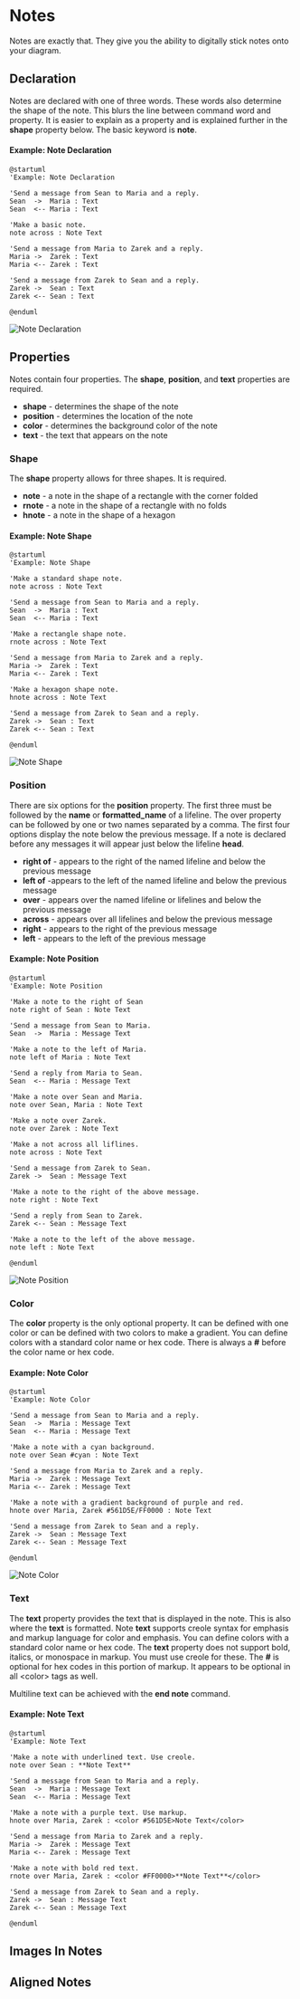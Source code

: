 # Notes

Notes are exactly that. They give you the ability to digitally stick notes onto your diagram.

## Declaration

Notes are declared with one of three words. These words also determine the shape of the note. This blurs the line between command word and property. It is easier to explain as a property and is explained further in the **shape** property below. The basic keyword is **note**.

#### Example: Note Declaration

```
@startuml
'Example: Note Declaration

'Send a message from Sean to Maria and a reply.
Sean  ->  Maria : Text
Sean  <-- Maria : Text

'Make a basic note.
note across : Note Text

'Send a message from Maria to Zarek and a reply.
Maria ->  Zarek : Text
Maria <-- Zarek : Text

'Send a message from Zarek to Sean and a reply.
Zarek ->  Sean : Text
Zarek <-- Sean : Text

@enduml
```

![Note Declaration](../../../../.gitbook/assets/Notes01\_declaration.png)

## Properties

Notes contain four properties. The **shape**, **position**, and **text** properties are required.&#x20;

* **shape** - determines the shape of the note
* **position** - determines the location of the note
* **color** - determines the background color of the note
* **text** - the text that appears on the note

### Shape

The **shape** property allows for three shapes. It is required.

* **note** - a note in the shape of a rectangle with the corner folded
* **rnote** - a note in the shape of a rectangle with no folds
* **hnote** - a note in the shape of a hexagon

#### Example: Note Shape

```
@startuml
'Example: Note Shape

'Make a standard shape note.
note across : Note Text

'Send a message from Sean to Maria and a reply.
Sean  ->  Maria : Text
Sean  <-- Maria : Text

'Make a rectangle shape note.
rnote across : Note Text

'Send a message from Maria to Zarek and a reply.
Maria ->  Zarek : Text
Maria <-- Zarek : Text

'Make a hexagon shape note.
hnote across : Note Text

'Send a message from Zarek to Sean and a reply.
Zarek ->  Sean : Text
Zarek <-- Sean : Text

@enduml
```

![Note Shape](../../../../.gitbook/assets/Notes02\_shape.png)

### Position

There are six options for the **position** property. The first three must be followed by the **name** or **formatted\_name** of a lifeline. The over property can be followed by one or two names separated by a comma. The first four options display the note below the previous message. If a note is declared before any messages it will appear just below the lifeline **head**.

* **right of** - appears to the right of the named lifeline and below the previous message
* **left of** -appears to the left of the named lifeline and below the previous message
* **over** - appears over the named lifeline or lifelines and below the previous message
* **across** - appears over all lifelines and below the previous message
* **right** - appears to the right of the previous message
* **left** - appears to the left of the previous message

#### Example: Note Position

```
@startuml
'Example: Note Position

'Make a note to the right of Sean
note right of Sean : Note Text

'Send a message from Sean to Maria.
Sean  ->  Maria : Message Text

'Make a note to the left of Maria.
note left of Maria : Note Text

'Send a reply from Maria to Sean.
Sean  <-- Maria : Message Text

'Make a note over Sean and Maria.
note over Sean, Maria : Note Text

'Make a note over Zarek.
note over Zarek : Note Text

'Make a not across all liflines.
note across : Note Text

'Send a message from Zarek to Sean.
Zarek ->  Sean : Message Text

'Make a note to the right of the above message.
note right : Note Text

'Send a reply from Sean to Zarek.
Zarek <-- Sean : Message Text

'Make a note to the left of the above message.
note left : Note Text

@enduml
```

![Note Position](../../../../.gitbook/assets/Notes03\_position.png)

### Color

The **color** property is the only optional property. It can be defined with one color or can be defined with two colors to make a gradient. You can define colors with a standard color name or hex code. There is always a **#** before the color name or hex code.

#### Example: Note Color

```
@startuml
'Example: Note Color

'Send a message from Sean to Maria and a reply.
Sean  ->  Maria : Message Text
Sean  <-- Maria : Message Text

'Make a note with a cyan background.
note over Sean #cyan : Note Text

'Send a message from Maria to Zarek and a reply.
Maria ->  Zarek : Message Text
Maria <-- Zarek : Message Text

'Make a note with a gradient background of purple and red.
hnote over Maria, Zarek #561D5E/FF0000 : Note Text

'Send a message from Zarek to Sean and a reply.
Zarek ->  Sean : Message Text
Zarek <-- Sean : Message Text

@enduml
```

![Note Color](../../../../.gitbook/assets/Notes04\_color.png)

### Text

The **text** property provides the text that is displayed in the note. This is also where the **text** is formatted. Note **text** supports creole syntax for emphasis and markup language for color and emphasis. You can define colors with a standard color name or hex code. The **text** property does not support bold, italics, or monospace in markup. You must use creole for these. The **#** is optional for hex codes in this portion of markup. It appears to be optional in all \<color> tags as well.&#x20;

Multiline text can be achieved with the **end note** command.&#x20;

#### Example: Note Text

```
@startuml
'Example: Note Text

'Make a note with underlined text. Use creole.
note over Sean : **Note Text**

'Send a message from Sean to Maria and a reply.
Sean  ->  Maria : Message Text
Sean  <-- Maria : Message Text

'Make a note with a purple text. Use markup.
hnote over Maria, Zarek : <color #561D5E>Note Text</color>

'Send a message from Maria to Zarek and a reply.
Maria ->  Zarek : Message Text
Maria <-- Zarek : Message Text

'Make a note with bold red text.
rnote over Maria, Zarek : <color #FF0000>**Note Text**</color>

'Send a message from Zarek to Sean and a reply.
Zarek ->  Sean : Message Text
Zarek <-- Sean : Message Text

@enduml
```

## Images In Notes

## Aligned Notes
